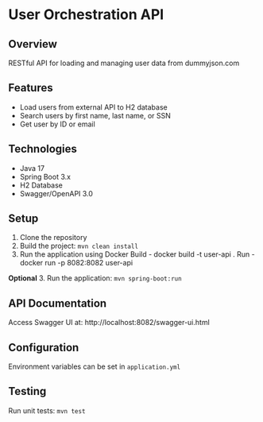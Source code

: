 # User Orchestration API

## Overview
RESTful API for loading and managing user data from dummyjson.com

## Features
- Load users from external API to H2 database
- Search users by first name, last name, or SSN
- Get user by ID or email

## Technologies
- Java 17
- Spring Boot 3.x
- H2 Database
- Swagger/OpenAPI 3.0

## Setup
1. Clone the repository
2. Build the project: `mvn clean install`
3. Run the application using Docker
   Build - docker build -t user-api .
   Run - docker run -p 8082:8082 user-api

**Optional**
3. Run the application: `mvn spring-boot:run`

## API Documentation
Access Swagger UI at: http://localhost:8082/swagger-ui.html

## Configuration
Environment variables can be set in `application.yml`

## Testing
Run unit tests: `mvn test`
